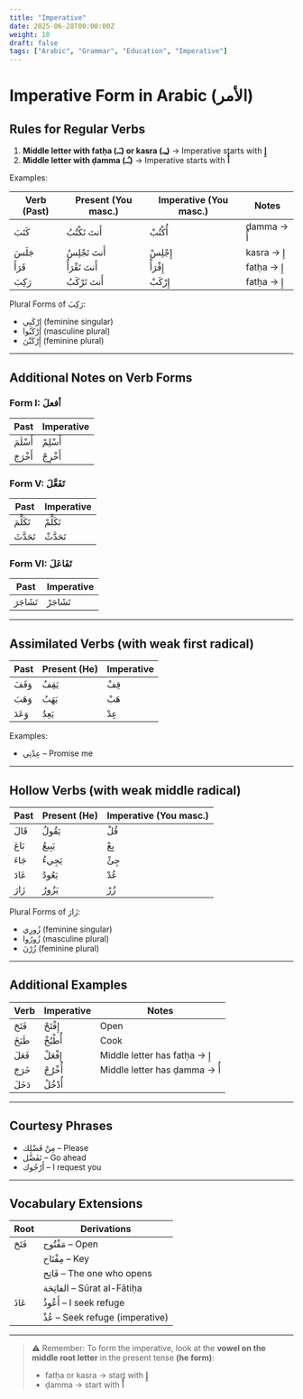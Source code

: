 ```yaml
---
title: "Imperative"
date: 2025-06-28T00:00:00Z
weight: 10
draft: false
tags: ["Arabic", "Grammar", "Education", "Imperative"]
---
```


# Imperative Form in Arabic (الأمر)

## Rules for Regular Verbs

1. **Middle letter with fatḥa (ـَـ) or kasra (ـِـ)** → Imperative starts with **إِ**
2. **Middle letter with ḍamma (ـُـ)** → Imperative starts with **أُ**

Examples:

| Verb (Past) | Present (You masc.) | Imperative (You masc.) | Notes |
|-------------|----------------------|--------------------------|-------|
| كَتَبَ      | أَنتَ تَكْتُبُ       | أُكْتُبْ                 | ḍamma → أُ |
| جَلَسَ      | أَنتَ تَجْلِسُ       | إِجْلِسْ                 | kasra → إِ |
| قَرَأَ      | أَنتَ تَقْرَأُ       | إِقْرَأْ                 | fatḥa → إِ |
| رَكِبَ      | أَنتَ تَرْكَبُ       | إِرْكَبْ                 | fatḥa → إِ |

Plural Forms of رَكِبَ:

- إِرْكَبِي (feminine singular)
- إِرْكَبُوا (masculine plural)
- إِرْكَبْنَ (feminine plural)

---

## Additional Notes on Verb Forms

### Form I: أفعلَ

| Past          | Imperative |
|---------------|------------|
| أَسْلَمَ       | أَسْلِمْ     |
| أَخْرَجَ       | أَخْرِجْ     |

### Form V: تَفَعَّلَ

| Past         | Imperative |
|--------------|------------|
| تَكَلَّمَ     | تَكَلَّمْ    |
| تَحَدَّثَ     | تَحَدَّثْ    |

### Form VI: تَفَاعَلَ

| Past       | Imperative |
|------------|------------|
| تَشَاجَرَ   | تَشَاجَرْ    |

---

## Assimilated Verbs (with weak first radical)

| Past     | Present (He) | Imperative |
|----------|--------------|------------|
| وَقَفَ   | يَقِفُ        | قِفْ        |
| وَهَبَ   | يَهَبُ        | هَبْ        |
| وَعَدَ   | يَعِدُ        | عِدْ        |

Examples:
- عِدْنِي – Promise me

---

## Hollow Verbs (with weak middle radical)

| Past    | Present (He) | Imperative (You masc.) |
|---------|--------------|-------------------------|
| قَالَ   | يَقُولُ       | قُلْ                    |
| بَاعَ   | يَبِيعُ       | بِعْ                    |
| جَاءَ   | يَجِيءُ       | جِئْ                    |
| عَادَ   | يَعُودُ       | عُدْ                    |
| زَارَ   | يَزُورُ       | زُرْ                    |

Plural Forms of زَارَ:
- زُورِي (feminine singular)
- زُورُوا (masculine plural)
- زُرْنَ (feminine plural)

---

## Additional Examples

| Verb      | Imperative | Notes                        |
|-----------|------------|------------------------------|
| فَتَحَ     | إِفْتَحْ    | Open                         |
| طَبَخَ     | أُطْبُخْ    | Cook                         |
| فَعَلَ     | إِفْعَلْ    | Middle letter has fatḥa → إِ |
| خَرَجَ     | أُخْرُجْ    | Middle letter has ḍamma → أُ |
| دَخَلَ     | أُدْخُلْ    |                              |

---

## Courtesy Phrases

- مِنْ فَضْلِك – Please
- تَفَضَّل – Go ahead
- أَرْجُوك – I request you

---

## Vocabulary Extensions

| Root     | Derivations           |
|----------|-----------------------|
| فَتَحَ   | مَفْتُوح – Open       |
|          | مِفْتَاح – Key        |
|          | فَاتِح – The one who opens |
|          | الفاتِحَة – Sūrat al-Fātiḥa |
| عَاذَ    | أَعُوذُ – I seek refuge |
|          | عُذْ – Seek refuge (imperative) |

---

> ⚠️ Remember: To form the imperative, look at the **vowel on the middle root letter** in the present tense **(he form)**:
> - fatḥa or kasra → start with **إِ**
> - ḍamma → start with **أُ**